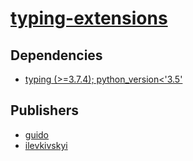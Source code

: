 # [typing-extensions](https://pypi.org/project/typing-extensions)

## Dependencies
- [typing (>=3.7.4); python_version<'3.5'](packages/t/typing.md)



## Publishers
- [guido](https://pypi.org/user/guido)
- [ilevkivskyi](https://pypi.org/user/ilevkivskyi)

